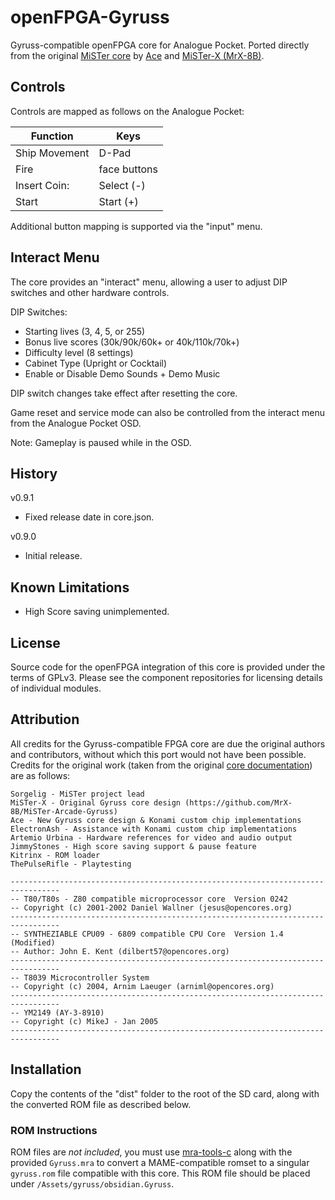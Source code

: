 # openFPGA-Gyruss

Gyruss-compatible openFPGA core for Analogue Pocket. Ported directly from the 
original [MiSTer core](https://github.com/MiSTer-devel/Arcade-Gyruss_MiSTer)
by [Ace](https://github.com/Ace9921) and [MiSTer-X (MrX-8B)](https://github.com/MrX-8B). 

## Controls

Controls are mapped as follows on the Analogue Pocket:

| Function | Keys |
|--|--|
| Ship Movement |  D-Pad |
| Fire | face buttons |
| Insert Coin: | Select (-) |
| Start | Start (+) |

Additional button mapping is supported via the "input" menu.

## Interact Menu

The core provides an "interact" menu, allowing a user to adjust DIP switches and other
hardware controls.

DIP Switches:

- Starting lives (3, 4, 5, or 255)
- Bonus live scores (30k/90k/60k+ or 40k/110k/70k+)
- Difficulty level (8 settings)
- Cabinet Type (Upright or Cocktail)
- Enable or Disable Demo Sounds + Demo Music

DIP switch changes take effect after resetting the core.

Game reset and service mode can also be controlled from the interact menu from the Analogue Pocket OSD.

Note: Gameplay is paused while in the OSD.

## History

v0.9.1
- Fixed release date in core.json.

v0.9.0
- Initial release.

## Known Limitations

* High Score saving unimplemented.

## License

Source code for the openFPGA integration of this core is provided under the
terms of GPLv3. Please see the component repositories for licensing details
of individual modules. 

## Attribution

All credits for the Gyruss-compatible FPGA core are due the original authors
and contributors, without which this port would not have been possible. Credits
for the original work (taken from the original 
[core documentation](https://github.com/MiSTer-devel/Arcade-Gyruss_MiSTer?tab=readme-ov-file#credits))
are as follows:

```
Sorgelig - MiSTer project lead
MiSTer-X - Original Gyruss core design (https://github.com/MrX-8B/MiSTer-Arcade-Gyruss)
Ace - New Gyruss core design & Konami custom chip implementations
ElectronAsh - Assistance with Konami custom chip implementations
Artemio Urbina - Hardware references for video and audio output
JimmyStones - High score saving support & pause feature
Kitrinx - ROM loader
ThePulseRifle - Playtesting
```

```
---------------------------------------------------------------------------------
-- T80/T80s - Z80 compatible microprocessor core  Version 0242
-- Copyright (c) 2001-2002 Daniel Wallner (jesus@opencores.org)
---------------------------------------------------------------------------------
-- SYNTHEZIABLE CPU09 - 6809 compatible CPU Core  Version 1.4 (Modified)
-- Author: John E. Kent (dilbert57@opencores.org)
---------------------------------------------------------------------------------
-- T8039 Microcontroller System
-- Copyright (c) 2004, Arnim Laeuger (arniml@opencores.org)
---------------------------------------------------------------------------------
-- YM2149 (AY-3-8910)
-- Copyright (c) MikeJ - Jan 2005
---------------------------------------------------------------------------------
```

## Installation

Copy the contents of the "dist" folder to the root of the SD card, along with the converted ROM file as described below.

### ROM Instructions

ROM files are *not included*, you must use [mra-tools-c](https://github.com/sebdel/mra-tools-c/)
along with the provided `Gyruss.mra` to convert a MAME-compatible romset to a singular
`gyruss.rom` file compatible with this core.  This ROM file should be placed under
`/Assets/gyruss/obsidian.Gyruss`.

